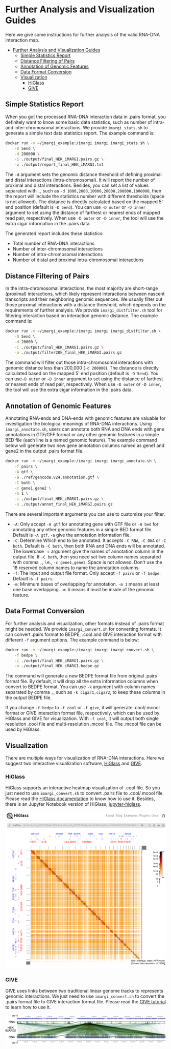 # Further Analysis and Visualization Guides

Here we give some instructions for further analysis of the valid RNA-DNA interaction map.

- [Further Analysis and Visualization Guides](#further-analysis-and-visualization-guides)
  - [Simple Statistics Report](#simple-statistics-report)
  - [Distance Filtering of Pairs](#distance-filtering-of-pairs)
  - [Annotation of Genomic Features](#annotation-of-genomic-features)
  - [Data Format Conversion](#data-format-conversion)
  - [Visualization](#visualization)
    - [HiGlass](#higlass)
    - [GIVE](#give)

## Simple Statistics Report

When you got the processed RNA-DNA interaction data in .pairs format, you definitely want to know some basic data
statistics, such as number of intra- and inter-chromosomal interactions. We provide `imargi_stats.sh` to generate a
simple text data statistics report. The example command is:

``` bash
docker run -v ~/imargi_example:/imargi imargi imargi_stats.sh \
    -D 5end \
    -d 200000 \
    -i ./output/final_HEK_iMARGI.pairs.gz \
    -o ./output/report_final_HEK_iMARGI.txt
```

The `-d` argument sets the genomic distance threshold of defining proximal and distal interactions (intra-chromosomal).
It will report the number of proximal and distal interactions. Besides, you can set a list of values separated with `,`,
such as `-d 1000,2000,10000,20000,200000,1000000`, then the report will include the statistics number with different
thresholds (space is not allowed). The distance is directly calculated based on the mapped 5' end position (default
is `-D 5end`). You can use `-D outer` or `-D inner` argument to set using the distance of farthest or nearest ends of
mapped read pair, respectively. When use `-D outer` or `-D inner`, the tool will use the extra cigar information in
the .pairs data.

The generated report includes these statistics:

- Total number of RNA-DNA interactions
- Number of inter-chromosomal interactions
- Number of intra-chromosomal interactions
- Number of distal and proximal intra-chromosomal interactions

## Distance Filtering of Pairs

In the intra-chromosomal interactions, the most majority are short-range (proximal) interactions, which likely represent
interactions between nascent transcripts and their neighboring genomic sequences. We usually filter out those proximal
interactions with a distance threshold, which depends on the requirements of further analysis. We provide
`imargi_distfilter.sh` tool for filtering interaction based on interaction genomic distance. The example command is:

``` bash
docker run -v ~/imargi_example:/imargi imargi imargi_distfilter.sh \
    -D 5end \
    -d 20000 \
    -i ./output/final_HEK_iMARGI.pairs.gz \
    -o ./output/filter20k_final_HEK_iMARGI.pairs.gz
```

The command will filter out those intra-chromosomal interactions with genomic distance less than 200,000 (`-d 200000`).
The distance is directly calculated based on the mapped 5' end position (default is `-D 5end`). You can use`-D outer` or
`-D inner` argument to set using the distance of farthest or nearest ends of read pair, respectively. When use
`-D outer` or `-D inner`, the tool will use the extra cigar information in the .pairs data.

## Annotation of Genomic Features

Annotating RNA-ends and DNA-ends with genomic features are valuable for investigation the biological meanings of
RNA-DNA interactions. Using `imargi_annotate.sh`, users can annotate both RNA and DNA ends with gene annotations in
GTF/GFF format or any other genomic features in a simple BED file (each line is a named genomic feature). The example
command below will generate two new gene annotation columns named as gene1 and gene2 in the output .pairs format file.

``` bash
docker run -v ~/imargi_example:/imargi imargi imargi_annotate.sh \
    -f pairs \
    -A gtf \
    -a ./ref/gencode.v24.annotation.gtf \
    -C both \
    -c gene1,gene2 \
    -m 1 \
    -i ./output/final_HEK_iMARGI.pairs.gz \
    -o ./output/annot_final_HEK_iMARGI.pairs.gz
```

There are several important arguments you can use to customize your filter.

- `-A`: Only accept `-A gtf` for annotating gene with GTF file or `-A bed` for annotating any other genomic features
  in a simple BED format file. Default is `-A gtf`. `-a` give the annotation information file.
- `-C`: Determine Which end to be annotated. It accepts `-C RNA`, `-C DNA` or `-C both`. Default is `-C both`, then both RNA and
  DNA ends will be annotated. The lowercase `-c` argument give the names of annotation column in the output file.
  If `-C both`, then you need set two column names separated with comma `,`, i.e., `-c gene1,gene2`. Space is not
  allowed. Don't use the 18 reserved column names to name the annotation columns.
- `-f`: The input and output file format. Only accept `-f pairs` or `-f bedpe`. Default is `-f pairs`.  
- `-m`: Minimum bases of overlapping for annotation. `-m 1` means at least one base overlapping. `-m 0` means it must be
  inside of the genomic feature.

## Data Format Conversion

For further analysis and visualization, other formats instead of .pairs format might be needed. We provide
`imargi_convert.sh` for converting formats. It can convert .pairs format to BEDPE, .cool and GIVE interaction format
with different `-f` argument options. The example command is below:

``` bash
docker run -v ~/imargi_example:/imargi imargi imargi_convert.sh \
    -f bedpe \
    -i ./output/final_HEK_iMARGI.pairs.gz \
    -o ./output/final_HEK_iMARGI.bedpe.gz
```

The command will generate a new BEDPE format file from original .pairs format file. By default, it will drop all the
extra information columns when convert to BEDPE format. You can use `-k` argument with column names separated by
comma `,`, such as `-k cigar1,cigar2`, to keep these columns in the output BEDPE file.

If you change `-f bedpe` to `-f cool` or `-f give`, it will generate .cool/.mcool format or GIVE interaction format
file, respectively, which can be used by HiGlass and GIVE for visualization. With `-f cool`, it will output both
single resolution .cool file and multi-resolution .mcool file. The .mcool file can be used by HiGlass.

## Visualization

There are multiple ways for visualization of RNA-DNA interactions. Here we suggest two interactive visualization
software, [HiGlass](http://higlass.io/) and [GIVE](https://givengine.org).

### HiGlass

HiGlass supports an interactive heatmap visualization of .cool file. So you just need to use `imargi_convert.sh` to
convert .pairs file to .cool/.mcool file.
Please read the [HiGlass documentation](https://github.com/higlass/higlass/wiki) to know how to use it. Besides, there
is an Jupyter Notebook version of HiGlass, [jupyter-higlass](https://github.com/higlass/higlass-jupyter).

![HiGLass view](./figures/higlass_view.png)

### GIVE

GIVE uses links between two traditional linear genome tracks to represents genomic interactions. We just need to use
`imargi_convert.sh` to convert the .pairs format file to GIVE interaction format file. Please read the
[GIVE tutorial](https://github.com/Zhong-Lab-UCSD/Genomic-Interactive-Visualization-Engine/tree/master/tutorials) to
learn how to use it.

![GIVE view](./figures/give_view.png)